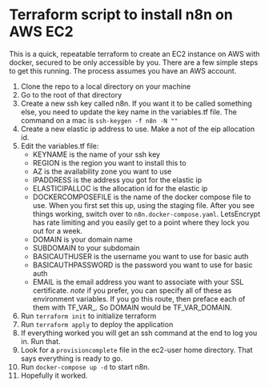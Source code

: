 # Terraform script to install n8n on AWS EC2

This is a quick, repeatable terraform to create an EC2 instance on AWS with docker, secured to be only accessible by you. There are a few simple steps to get this running. The process assumes you have an AWS account.

1. Clone the repo to a local directory on your machine
2. Go to the root of that directory
3. Create a new ssh key called n8n. If you want it to be called something else, you need to update the key name in the variables.tf file. The command on a mac is `ssh-keygen -f n8n -N ""`
4. Create a new elastic ip address to use. Make a not of the eip allocation id.
5. Edit the variables.tf file:
   - KEYNAME is the name of your ssh key
   - REGION is the region you want to install this to
   - AZ is the availability zone you want to use
   - IPADDRESS is the address you got for the elastic ip
   - ELASTICIPALLOC is the allocation id for the elastic ip
   - DOCKERCOMPOSEFILE is the name of the docker compose file to use. When you first set this up, using the staging file. After you see things working, switch over to `n8n.docker-compose.yaml`. LetsEncrypt has rate limiting and you easily get to a point where they lock you out for a week. 
   - DOMAIN is your domain name
   - SUBDOMAIN to your subdomain
   - BASICAUTHUSER is the username you want to use for basic auth
   - BASICAUTHPASSWORD is the password you want to use for basic auth
   - EMAIL is the email address you want to associate with your SSL certificate.
   *note* if you prefer, you can specify all of these as environment variables. If you go this route, then preface each of them with TF_VAR_. So DOMAIN would be TF_VAR_DOMAIN. 
6. Run `terraform init` to initialize terraform
7. Run `terraform apply` to deploy the application
8. If everything worked you will get an ssh command at the end to log you in. Run that. 
9.  Look for a `provisioncomplete` file in the ec2-user home directory. That says everything is ready to go.
10. Run `docker-compose up -d` to start n8n.
11. Hopefully it worked.